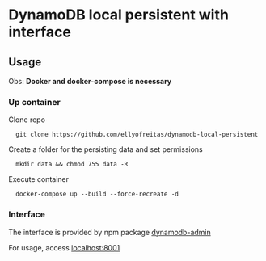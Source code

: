 # DynamoDB local persistent with interface

## Usage

Obs: **Docker and docker-compose is necessary**

### Up container

Clone repo
```shell
  git clone https://github.com/ellyofreitas/dynamodb-local-persistent
```

Create a folder for the persisting data and set permissions
```shell
  mkdir data && chmod 755 data -R
```

Execute container
```shell
  docker-compose up --build --force-recreate -d
```

### Interface

The interface is provided by npm package [dynamodb-admin](https://www.npmjs.com/package/dynamodb-admin)

For usage, access [localhost:8001](http://localhost:8001)
